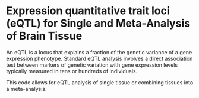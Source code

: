 # Expression quantitative trait loci (eQTL) for Single and Meta-Analysis of Brain Tissue 
       
An eQTL is a locus that explains a fraction of the genetic variance of a gene expression phenotype. Standard eQTL analysis involves a direct association test between markers of genetic variation with gene expression levels typically measured in tens or hundreds of individuals.            
         
This code allows for eQTL analysis of single tissue or combining tissues into a meta-analysis.                           
         
        
              
      
  
   
  
